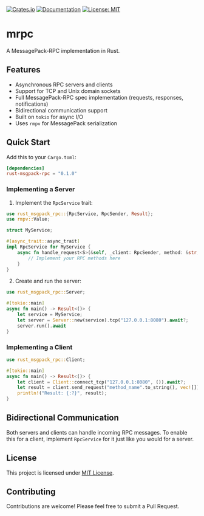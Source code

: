[![Crates.io](https://img.shields.io/crates/v/mrpc.svg)](https://crates.io/crates/mrpc)
[![Documentation](https://docs.rs/mrpc/badge.svg)](https://docs.rs/mrpc)
[![License: MIT](https://img.shields.io/badge/License-MIT-yellow.svg)](https://opensource.org/licenses/MIT)


# mrpc

A MessagePack-RPC implementation in Rust.

## Features

- Asynchronous RPC servers and clients
- Support for TCP and Unix domain sockets
- Full MessagePack-RPC spec implementation (requests, responses, notifications)
- Bidirectional communication support
- Built on `tokio` for async I/O
- Uses `rmpv` for MessagePack serialization

## Quick Start

Add this to your `Cargo.toml`:

```toml
[dependencies]
rust-msgpack-rpc = "0.1.0"
```

### Implementing a Server

1. Implement the `RpcService` trait:

```rust
use rust_msgpack_rpc::{RpcService, RpcSender, Result};
use rmpv::Value;

struct MyService;

#[async_trait::async_trait]
impl RpcService for MyService {
    async fn handle_request<S>(&self, _client: RpcSender, method: &str, params: Vec<Value>) -> Result<Value> {
        // Implement your RPC methods here
    }
}
```

2. Create and run the server:

```rust
use rust_msgpack_rpc::Server;

#[tokio::main]
async fn main() -> Result<()> {
    let service = MyService;
    let server = Server::new(service).tcp("127.0.0.1:8080").await?;
    server.run().await
}
```

### Implementing a Client

```rust
use rust_msgpack_rpc::Client;

#[tokio::main]
async fn main() -> Result<()> {
    let client = Client::connect_tcp("127.0.0.1:8080", ()).await?;
    let result = client.send_request("method_name".to_string(), vec![]).await?;
    println!("Result: {:?}", result);
}
```

## Bidirectional Communication

Both servers and clients can handle incoming RPC messages. To enable this for a
client, implement `RpcService` for it just like you would for a server.

## License

This project is licensed under [MIT License](LICENSE).

## Contributing

Contributions are welcome! Please feel free to submit a Pull Request.
